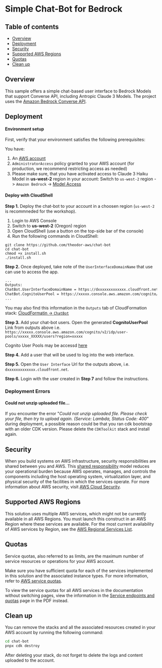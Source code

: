 # Simple Chat-Bot for Bedrock

## Table of contents
- [Overview](#overview)
- [Deployment](#deployment)
- [Security](#security)
- [Supported AWS Regions](#supported-aws-regions)
- [Quotas](#quotas)
- [Clean up](#clean-up)

## Overview

This sample offers a simple chat-based user interface to Bedrock Models that support Converse API, including Antropic Claude 3 Models. The project uses the [Amazon Bedrock Converse API](https://docs.aws.amazon.com/bedrock/latest/userguide/conversation-inference.html).

## Deployment

#### Environment setup
First, verify that your environment satisfies the following prerequisites:

You have:

1. An [AWS account](https://aws.amazon.com/premiumsupport/knowledge-center/create-and-activate-aws-account/)
2. `AdministratorAccess` policy granted to your AWS account (for production, we recommend restricting access as needed)
3. Please make sure, that you have activated access to Claude 3 Haiku Model in **us-west-2** region in your account: Switch to `us-west-2` region -> `Amazon Bedrock` -> [Model Access](https://us-west-2.console.aws.amazon.com/bedrock/home?region=us-west-2#/modelaccess)

#### Deploy with CloudShell

**Step 1.**  Deploy the chat-bot to your account in a choosen region (`us-west-2` is recommneded for the workshop).

1. Login to AWS Console
2. Switch to **us-west-2** (Oregon) region
3. Open CloudShell (use a button on the top-side bar of the console)
4. Run the following commands in CloudShell:

```shell
git clone https://github.com/theodor-aws/chat-bot
cd chat-bot
chmod +x install.sh
./install.sh
```

**Step 2.** Once deployed, take note of the `UserInterfaceDomainName` that use can use to access the app.
```bash
...
Outputs:
ChatBot.UserInterfaceDomainName = https://dxxxxxxxxxxxxx.cloudfront.net
ChatBot.CognitoUserPool = https://xxxxx.console.aws.amazon.com/cognito/v2/
...
```
You may also find this information in the `Outputs` tab of CloudFormation stack: [CloudFormatin -> `ChatBot`](https://console.aws.amazon.com/cloudformation/home/stacks)

**Step 3.** Add your chat-bot users. Open the generated **CognitoUserPool** Link from outputs above i.e. `https://xxxxx.console.aws.amazon.com/cognito/v2/idp/user-pools/xxxxx_XXXXX/users?region=xxxxx`

Cognito User Pools may be accessd [here](https://console.aws.amazon.com/cognito/v2/idp/user-pools)

**Step 4.** Add a user that will be used to log into the web interface.

**Step 5.** Open the `User Interface` Url for the outputs above, i.e. `dxxxxxxxxxxxxx.cloudfront.net`.

**Step 6.** Login with the user created in **Step 7** and follow the instructions.

### Deployment Errors

#### Could not unzip uploaded file...

If you encounter the error "*Could not unzip uploaded file. Please check your file, then try to upload again. (Service: Lambda, Status Code: 400*" during deployment, a possible reason could be that you ran cdk bootstrap with an older CDK version. Please delete the ``CDKToolkit`` stack and install again.

## Security

When you build systems on AWS infrastructure, security responsibilities are shared between you and AWS. This [shared responsibility](http://aws.amazon.com/compliance/shared-responsibility-model/) model reduces your operational burden because AWS operates, manages, and controls the components including the host operating system, virtualization layer, and physical security of the facilities in which the services operate. For more information about AWS security, visit [AWS Cloud Security](http://aws.amazon.com/security/).

## Supported AWS Regions

This solution uses multiple AWS services, which might not be currently available in all AWS Regions. You must launch this construct in an AWS Region where these services are available. For the most current availability of AWS services by Region, see the [AWS Regional Services List](https://aws.amazon.com/about-aws/global-infrastructure/regional-product-services/).

## Quotas

Service quotas, also referred to as limits, are the maximum number of service resources or operations for your AWS account.

Make sure you have sufficient quota for each of the services implemented in this solution and the associated instance types. For more information, refer to [AWS service quotas](https://docs.aws.amazon.com/general/latest/gr/aws_service_limits.html).

To view the service quotas for all AWS services in the documentation without switching pages, view the information in the [Service endpoints and quotas](https://docs.aws.amazon.com/general/latest/gr/aws-general.pdf#aws-service-information) page in the PDF instead.

## Clean up

You can remove the stacks and all the associated resources created in your AWS account by running the following command:
```bash
cd chat-bot
pnpx cdk destroy
```
After deleting your stack, do not forget to delete the logs and content uploaded to the account.